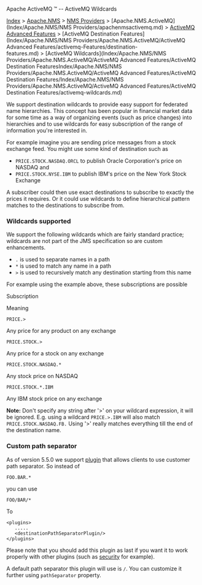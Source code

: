 Apache ActiveMQ ™ -- ActiveMQ Wildcards 

[Index](index.html) > [Apache.NMS](Index/apacheIndex/Overview/nms.md) > [NMS Providers](Index/Apache.NMS/nms-providers.md) > [Apache.NMS.ActiveMQ](Index/Apache.NMS/NMS Providers/apachenmsactivemq.md) > [ActiveMQ Advanced Features](activemq-advanced-features.md) > [ActiveMQ Destination Features](Index/Apache.NMS/NMS Providers/Apache.NMS.ActiveMQ/ActiveMQ Advanced Features/activemq-Features/destination-features.md) > [ActiveMQ Wildcards](Index/Apache.NMS/NMS Providers/Apache.NMS.ActiveMQ/ActiveMQ Advanced Features/ActiveMQ Destination FeaturesIndex/Apache.NMS/NMS Providers/Apache.NMS.ActiveMQ/ActiveMQ Advanced Features/ActiveMQ Destination Features/Index/Apache.NMS/NMS Providers/Apache.NMS.ActiveMQ/ActiveMQ Advanced Features/ActiveMQ Destination Features/activemq-wildcards.md)

We support destination wildcards to provide easy support for federated name hierarchies. This concept has been popular in financial market data for some time as a way of organizing events (such as price changes) into hierarchies and to use wildcards for easy subscription of the range of information you're interested in.

For example imagine you are sending price messages from a stock exchange feed. You might use some kind of destination such as

*   `PRICE.STOCK.NASDAQ.ORCL` to publish Oracle Corporation's price on NASDAQ and
*   `PRICE.STOCK.NYSE.IBM` to publish IBM's price on the New York Stock Exchange

A subscriber could then use exact destinations to subscribe to exactly the prices it requires. Or it could use wildcards to define hierarchical pattern matches to the destinations to subscribe from.

### Wildcards supported

We support the following wildcards which are fairly standard practice; wildcards are not part of the JMS specification so are custom enhancements.

*   `.` is used to separate names in a path
*   `*` is used to match any name in a path
*   `>` is used to recursively match any destination starting from this name

For example using the example above, these subscriptions are possible

Subscription

Meaning

`PRICE.>`

Any price for any product on any exchange

`PRICE.STOCK.>`

Any price for a stock on any exchange

`PRICE.STOCK.NASDAQ.*`

Any stock price on NASDAQ

`PRICE.STOCK.*.IBM`

Any IBM stock price on any exchange

**Note:** Don't specify any string after '>' on your wildcard expression, it will be ignored. E.g. using a wildcard `PRICE.>.IBM` will also match `PRICE.STOCK.NASDAQ.FB.` Using '>' really matches everything till the end of the destination name.

### Custom path separator

As of version 5.5.0 we support [plugin](http://activemq.apache.orgFeatures/interceptors.md) that allows clients to use customer path separator. So instead of

`FOO.BAR.*`

you can use

`FOO/BAR/*`

To

    <plugins>
       .....
       <destinationPathSeparatorPlugin/>
    </plugins>

Please note that you should add this plugin as last if you want it to work properly with other plugins (such as [security](http://activemq.apache.orgFeaturesFeatures/Features/security.md) for example).

A default path separator this plugin will use is `/`. You can customize it further using `pathSeparator` property.


